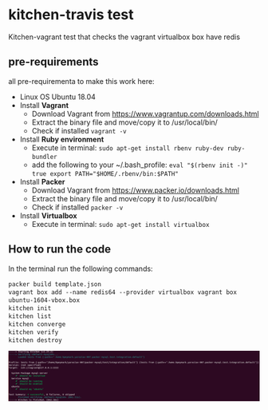 
# kitchen-travis test
Kitchen-vagrant test that checks the vagrant virtualbox box have redis

## pre-requirements

all pre-requirementa to make this work here:
- Linux OS Ubuntu 18.04
- Install **Vagrant** 
	- Download Vagrant from https://www.vagrantup.com/downloads.html
	- Extract the binary file and move/copy it to /usr/local/bin/
	- Check if installed 
		``` vagrant -v ```
- Install **Ruby environment**
	- Execute in terminal: ```sudo apt-get install rbenv ruby-dev ruby-bundler```
	- add the following to your ~/.bash_profile:
			```
			eval "$(rbenv init -)"
			true
			export PATH="$HOME/.rbenv/bin:$PATH"
			```
- Install **Packer**
	- Download Vagrant from https://www.packer.io/downloads.html
	- Extract the binary file and move/copy it to /usr/local/bin/
	- Check if installed 
		``` packer -v ```
 - Install **Virtualbox**
	 - Execute in terminal: ```sudo apt-get install virtualbox```

## How to run the code
In the terminal run the following commands:
	
	packer build template.json
	vagrant box add --name redis64 --provider virtualbox vagrant box ubuntu-1604-vbox.box
	kitchen init
	kitchen list
	kitchen converge
	kitchen verify
	kitchen destroy
![Screenshot of the test](./screenshots/test-screenshot.png)
